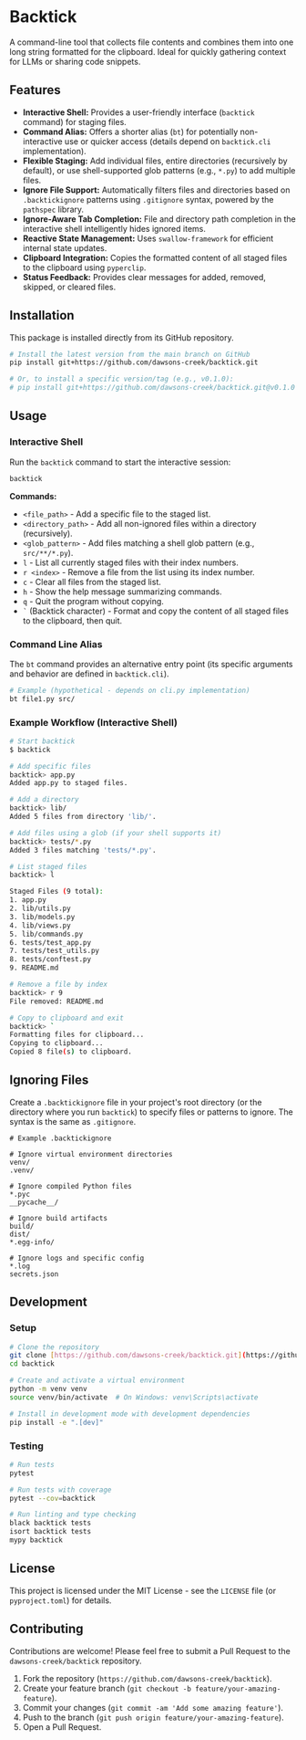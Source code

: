 # Backtick

A command-line tool that collects file contents and combines them into one long string formatted for the clipboard. Ideal for quickly gathering context for LLMs or sharing code snippets.

## Features

-   **Interactive Shell:** Provides a user-friendly interface (`backtick` command) for staging files.
-   **Command Alias:** Offers a shorter alias (`bt`) for potentially non-interactive use or quicker access (details depend on `backtick.cli` implementation).
-   **Flexible Staging:** Add individual files, entire directories (recursively by default), or use shell-supported glob patterns (e.g., `*.py`) to add multiple files.
-   **Ignore File Support:** Automatically filters files and directories based on `.backtickignore` patterns using `.gitignore` syntax, powered by the `pathspec` library.
-   **Ignore-Aware Tab Completion:** File and directory path completion in the interactive shell intelligently hides ignored items.
-   **Reactive State Management:** Uses `swallow-framework` for efficient internal state updates.
-   **Clipboard Integration:** Copies the formatted content of all staged files to the clipboard using `pyperclip`.
-   **Status Feedback:** Provides clear messages for added, removed, skipped, or cleared files.

## Installation

This package is installed directly from its GitHub repository.

```bash
# Install the latest version from the main branch on GitHub
pip install git+https://github.com/dawsons-creek/backtick.git

# Or, to install a specific version/tag (e.g., v0.1.0):
# pip install git+https://github.com/dawsons-creek/backtick.git@v0.1.0
```

## Usage

### Interactive Shell

Run the `backtick` command to start the interactive session:

```bash
backtick
```

**Commands:**

-   `<file_path>` - Add a specific file to the staged list.
-   `<directory_path>` - Add all non-ignored files within a directory (recursively).
-   `<glob_pattern>` - Add files matching a shell glob pattern (e.g., `src/**/*.py`).
-   `l` - List all currently staged files with their index numbers.
-   `r <index>` - Remove a file from the list using its index number.
-   `c` - Clear all files from the staged list.
-   `h` - Show the help message summarizing commands.
-   `q` - Quit the program without copying.
-   `` ` `` (Backtick character) - Format and copy the content of all staged files to the clipboard, then quit.

### Command Line Alias

The `bt` command provides an alternative entry point (its specific arguments and behavior are defined in `backtick.cli`).

```bash
# Example (hypothetical - depends on cli.py implementation)
bt file1.py src/
```

### Example Workflow (Interactive Shell)

```bash
# Start backtick
$ backtick

# Add specific files
backtick> app.py
Added app.py to staged files.

# Add a directory
backtick> lib/
Added 5 files from directory 'lib/'.

# Add files using a glob (if your shell supports it)
backtick> tests/*.py
Added 3 files matching 'tests/*.py'.

# List staged files
backtick> l

Staged Files (9 total):
1. app.py
2. lib/utils.py
3. lib/models.py
4. lib/views.py
5. lib/commands.py
6. tests/test_app.py
7. tests/test_utils.py
8. tests/conftest.py
9. README.md

# Remove a file by index
backtick> r 9
File removed: README.md

# Copy to clipboard and exit
backtick> `
Formatting files for clipboard...
Copying to clipboard...
Copied 8 file(s) to clipboard.
```

## Ignoring Files

Create a `.backtickignore` file in your project's root directory (or the directory where you run `backtick`) to specify files or patterns to ignore. The syntax is the same as `.gitignore`.

```
# Example .backtickignore

# Ignore virtual environment directories
venv/
.venv/

# Ignore compiled Python files
*.pyc
__pycache__/

# Ignore build artifacts
build/
dist/
*.egg-info/

# Ignore logs and specific config
*.log
secrets.json
```

## Development

### Setup

```bash
# Clone the repository
git clone [https://github.com/dawsons-creek/backtick.git](https://github.com/dawsons-creek/backtick.git)
cd backtick

# Create and activate a virtual environment
python -m venv venv
source venv/bin/activate  # On Windows: venv\Scripts\activate

# Install in development mode with development dependencies
pip install -e ".[dev]"
```

### Testing

```bash
# Run tests
pytest

# Run tests with coverage
pytest --cov=backtick

# Run linting and type checking
black backtick tests
isort backtick tests
mypy backtick
```

## License

This project is licensed under the MIT License - see the `LICENSE` file (or `pyproject.toml`) for details.

## Contributing

Contributions are welcome! Please feel free to submit a Pull Request to the `dawsons-creek/backtick` repository.

1.  Fork the repository (`https://github.com/dawsons-creek/backtick`).
2.  Create your feature branch (`git checkout -b feature/your-amazing-feature`).
3.  Commit your changes (`git commit -am 'Add some amazing feature'`).
4.  Push to the branch (`git push origin feature/your-amazing-feature`).
5.  Open a Pull Request.
```
